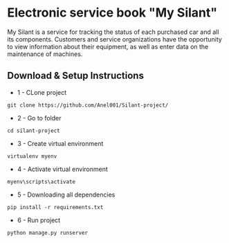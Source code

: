 # Electronic service book "My Silant"
My Silant is a service for tracking the status of each purchased car and all its components. Customers and service organizations have the opportunity to view information about their equipment, as well as enter data on the maintenance of machines.

## Download & Setup Instructions
* 1 - CLone project
```
git clone https://github.com/Anel001/Silant-project/
```
* 2 - Go to folder
```
cd silant-project
```
* 3 - Create virtual environment
```
virtualenv myenv
```
* 4 - Activate virtual environment
```
myenv\scripts\activate
```
* 5 - Downloading all dependencies
```
pip install -r requirements.txt
```
* 6 - Run project
```
python manage.py runserver
```
